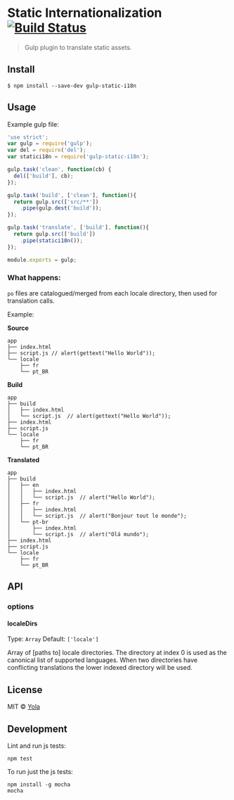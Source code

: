 # Static Internationalization [![Build Status](https://travis-ci.org/yola/gulp-static-i18n.svg?branch=master)](https://travis-ci.org/yola/gulp-static-i18n)

> Gulp plugin to translate static assets.


## Install

```
$ npm install --save-dev gulp-static-i18n
```


## Usage

Example gulp file:

```js
'use strict';
var gulp = require('gulp');
var del = require('del');
var statici18n = require('gulp-static-i18n');

gulp.task('clean', function(cb) {
  del(['build'], cb);
});

gulp.task('build', ['clean'], function(){
  return gulp.src(['src/**'])
    .pipe(gulp.dest('build'));
});

gulp.task('translate', ['build'], function(){
  return gulp.src(['build'])
    .pipe(statici18n());
});

module.exports = gulp;
```

### What happens:

`po` files are catalogued/merged from each locale directory, then used
for translation calls.

Example:

**Source**
```
app
├── index.html
├── script.js // alert(gettext("Hello World"));
└── locale
    ├── fr
    └── pt_BR
```

**Build**
```
app
├── build
│   ├── index.html
│   └── script.js  // alert(gettext("Hello World"));
├── index.html
├── script.js
└── locale
    ├── fr
    └── pt_BR
```

**Translated**
```
app
├── build
│   ├── en
│   │   ├── index.html
│   │   └── script.js  // alert("Hello World");
│   ├── fr
│   │   ├── index.html
│   │   └── script.js  // alert("Bonjour tout le monde");
│   └── pt-br
│       ├── index.html
│       └── script.js  // alert("Olá mundo");
├── index.html
├── script.js
└── locale
    ├── fr
    └── pt_BR
```


## API

### options

#### localeDirs

Type: `Array`
Default: `['locale']`

Array of [paths to] locale directories. The directory at index 0 is used as the
canonical list of supported languages. When two directories have conflicting
translations the lower indexed directory will be used.

## License

MIT © [Yola](https://github.com/yola)


## Development

Lint and run js tests:
```
npm test
```

To run just the js tests:
```
npm install -g mocha
mocha
```
